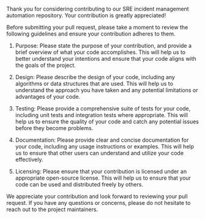 Thank you for considering contributing to our SRE incident management automation repository. Your contribution is greatly appreciated!

Before submitting your pull request, please take a moment to review the following guidelines and ensure your contribution adheres to them.

1. Purpose: Please state the purpose of your contribution, and provide a brief overview of what your code accomplishes. This will help us to better understand your intentions and ensure that your code aligns with the goals of the project.

2. Design: Please describe the design of your code, including any algorithms or data structures that are used. This will help us to understand the approach you have taken and any potential limitations or advantages of your code.

3. Testing: Please provide a comprehensive suite of tests for your code, including unit tests and integration tests where appropriate. This will help us to ensure the quality of your code and catch any potential issues before they become problems.

4. Documentation: Please provide clear and concise documentation for your code, including any usage instructions or examples. This will help us to ensure that other users can understand and utilize your code effectively.
5. Licensing: Please ensure that your contribution is licensed under an appropriate open-source license. This will help us to ensure that your code can be used and distributed freely by others.

We appreciate your contribution and look forward to reviewing your pull request. If you have any questions or concerns, please do not hesitate to reach out to the project maintainers.
